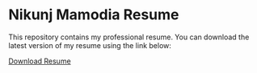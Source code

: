 # Nikunj Mamodia Resume

This repository contains my professional resume. You can download the latest version of my resume using the link below:

[Download Resume](https://drive.google.com/file/d/159vwN6qzSZZ8_-wThg26-CigW1RrAu7A/view?usp=sharing)
